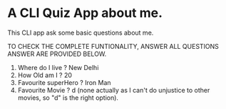 # A CLI Quiz App about me.

This CLI app ask some basic questions about me.

TO CHECK THE COMPLETE FUNTIONALITY, ANSWER ALL QUESTIONS
ANSWER ARE PROVIDED BELOW.
1. Where do I live ? New Delhi
1. How Old am I ? 20
1. Favourite superHero ? Iron Man
1. Favourite Movie ? d (none actually as I can't do unjustice to other movies, so "d" is the right option).